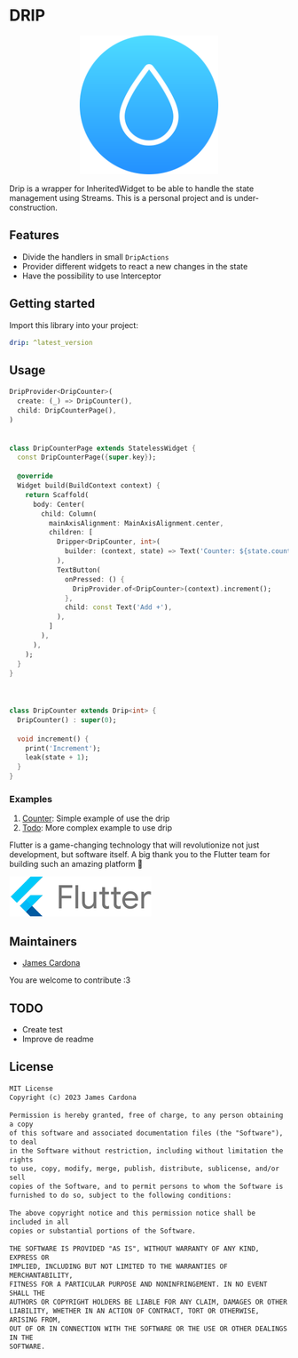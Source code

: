 <!-- 
This README describes the package. If you publish this package to pub.dev,
this README's contents appear on the landing page for your package.

For information about how to write a good package README, see the guide for
[writing package pages](https://dart.dev/guides/libraries/writing-package-pages). 

For general information about developing packages, see the Dart guide for
[creating packages](https://dart.dev/guides/libraries/create-library-packages)
and the Flutter guide for
[developing packages and plugins](https://flutter.dev/developing-packages). 
-->
# DRIP


<p align="center">
<img src="https://github.com/jamescardona11/drip/blob/main/base_logo.png?raw=true" height="250" alt="Drip Package" />
</p>

Drip is a wrapper for InheritedWidget to be able to handle the state management using Streams.
This is a personal project and is under-construction.

## Features

- Divide the handlers in small `DripActions`
- Provider different widgets to react a new changes in the state
- Have the possibility to use Interceptor

## Getting started

Import this library into your project:

```yaml
drip: ^latest_version
```

## Usage

```dart
DripProvider<DripCounter>(
  create: (_) => DripCounter(),
  child: DripCounterPage(),
)


class DripCounterPage extends StatelessWidget {
  const DripCounterPage({super.key});

  @override
  Widget build(BuildContext context) {
    return Scaffold(
      body: Center(
        child: Column(
          mainAxisAlignment: MainAxisAlignment.center,
          children: [
            Dripper<DripCounter, int>(
              builder: (context, state) => Text('Counter: ${state.count}'),
            ),
            TextButton(
              onPressed: () {
                DripProvider.of<DripCounter>(context).increment();
              },
              child: const Text('Add +'),
            ),
          ]
        ),
      ),
    );
  }
}



class DripCounter extends Drip<int> {
  DripCounter() : super(0);

  void increment() {
    print('Increment');
    leak(state + 1);
  }
}


```


### Examples

1. [Counter](https://github.com/jamescardona11/drip/tree/main/examples/counter_app): Simple example of use the drip
2. [Todo](https://github.com/jamescardona11/drip/tree/main/examples/todo_app): More complex example to use drip



Flutter is a game-changing technology that will revolutionize not just development, but software itself. A big thank you to the Flutter team for building such an amazing platform 💙 

<a href="https://github.com/flutter/flutter">
  <img alt="Flutter"
       src="https://github.com/jamescardona11/argo/blob/main/img/flutter_logo.png?raw=true" />
</a>


## Maintainers

- [James Cardona](https://github.com/jamescardona11)

You are welcome to contribute :3


## TODO
- Create test
- Improve de readme

## License

    MIT License
    Copyright (c) 2023 James Cardona

    Permission is hereby granted, free of charge, to any person obtaining a copy
    of this software and associated documentation files (the "Software"), to deal
    in the Software without restriction, including without limitation the rights
    to use, copy, modify, merge, publish, distribute, sublicense, and/or sell
    copies of the Software, and to permit persons to whom the Software is
    furnished to do so, subject to the following conditions:

    The above copyright notice and this permission notice shall be included in all
    copies or substantial portions of the Software.

    THE SOFTWARE IS PROVIDED "AS IS", WITHOUT WARRANTY OF ANY KIND, EXPRESS OR
    IMPLIED, INCLUDING BUT NOT LIMITED TO THE WARRANTIES OF MERCHANTABILITY,
    FITNESS FOR A PARTICULAR PURPOSE AND NONINFRINGEMENT. IN NO EVENT SHALL THE
    AUTHORS OR COPYRIGHT HOLDERS BE LIABLE FOR ANY CLAIM, DAMAGES OR OTHER
    LIABILITY, WHETHER IN AN ACTION OF CONTRACT, TORT OR OTHERWISE, ARISING FROM,
    OUT OF OR IN CONNECTION WITH THE SOFTWARE OR THE USE OR OTHER DEALINGS IN THE
    SOFTWARE.